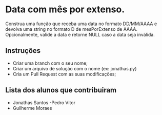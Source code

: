 # Data com mês por extenso. 
Construa uma função que receba uma data no formato DD/MM/AAAA e devolva uma string no formato D de mesPorExtenso de AAAA. Opcionalmente, valide a data e retorne NULL caso a data seja inválida.

## Instruções
- Criar uma branch com o seu nome;
- Criar um arquivo de solução com o nome (ex: jonathas.py)
- Cria um Pull Request com as suas modificações;

## Lista dos alunos que contribuiram
- Jonathas Santos
-Pedro Vitor 
- Guilherme Moraes

